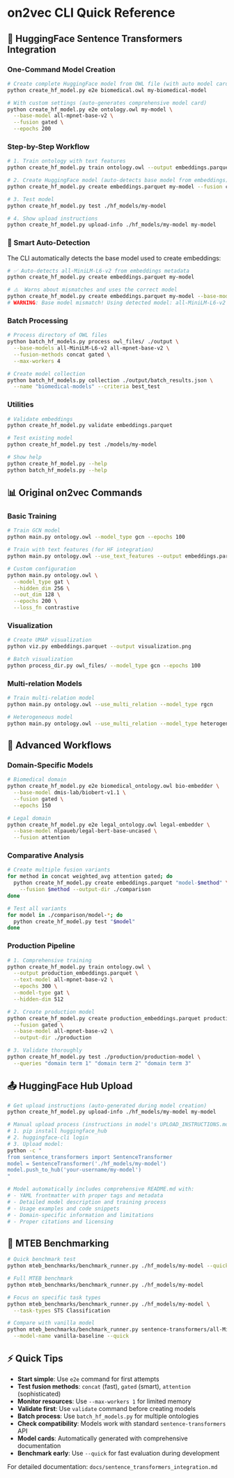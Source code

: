 # on2vec CLI Quick Reference

## 🚀 HuggingFace Sentence Transformers Integration

### One-Command Model Creation

```bash
# Create complete HuggingFace model from OWL file (with auto model card generation)
python create_hf_model.py e2e biomedical.owl my-biomedical-model

# With custom settings (auto-generates comprehensive model card)
python create_hf_model.py e2e ontology.owl my-model \
  --base-model all-mpnet-base-v2 \
  --fusion gated \
  --epochs 200
```

### Step-by-Step Workflow

```bash
# 1. Train ontology with text features
python create_hf_model.py train ontology.owl --output embeddings.parquet

# 2. Create HuggingFace model (auto-detects base model from embeddings)
python create_hf_model.py create embeddings.parquet my-model --fusion concat

# 3. Test model
python create_hf_model.py test ./hf_models/my-model

# 4. Show upload instructions
python create_hf_model.py upload-info ./hf_models/my-model my-model
```

### 🧠 Smart Auto-Detection

The CLI automatically detects the base model used to create embeddings:

```bash
# ✅ Auto-detects all-MiniLM-L6-v2 from embeddings metadata
python create_hf_model.py create embeddings.parquet my-model

# ⚠️  Warns about mismatches and uses the correct model
python create_hf_model.py create embeddings.parquet my-model --base-model all-mpnet-base-v2
# WARNING: Base model mismatch! Using detected model: all-MiniLM-L6-v2
```

### Batch Processing

```bash
# Process directory of OWL files
python batch_hf_models.py process owl_files/ ./output \
  --base-models all-MiniLM-L6-v2 all-mpnet-base-v2 \
  --fusion-methods concat gated \
  --max-workers 4

# Create model collection
python batch_hf_models.py collection ./output/batch_results.json \
  --name "biomedical-models" --criteria best_test
```

### Utilities

```bash
# Validate embeddings
python create_hf_model.py validate embeddings.parquet

# Test existing model
python create_hf_model.py test ./models/my-model

# Show help
python create_hf_model.py --help
python batch_hf_models.py --help
```

## 📊 Original on2vec Commands

### Basic Training

```bash
# Train GCN model
python main.py ontology.owl --model_type gcn --epochs 100

# Train with text features (for HF integration)
python main.py ontology.owl --use_text_features --output embeddings.parquet

# Custom configuration
python main.py ontology.owl \
  --model_type gat \
  --hidden_dim 256 \
  --out_dim 128 \
  --epochs 200 \
  --loss_fn contrastive
```

### Visualization

```bash
# Create UMAP visualization
python viz.py embeddings.parquet --output visualization.png

# Batch visualization
python process_dir.py owl_files/ --model_type gcn --epochs 100
```

### Multi-relation Models

```bash
# Train multi-relation model
python main.py ontology.owl --use_multi_relation --model_type rgcn

# Heterogeneous model
python main.py ontology.owl --use_multi_relation --model_type heterogeneous
```

## 🔧 Advanced Workflows

### Domain-Specific Models

```bash
# Biomedical domain
python create_hf_model.py e2e biomedical_ontology.owl bio-embedder \
  --base-model dmis-lab/biobert-v1.1 \
  --fusion gated \
  --epochs 150

# Legal domain
python create_hf_model.py e2e legal_ontology.owl legal-embedder \
  --base-model nlpaueb/legal-bert-base-uncased \
  --fusion attention
```

### Comparative Analysis

```bash
# Create multiple fusion variants
for method in concat weighted_avg attention gated; do
  python create_hf_model.py create embeddings.parquet "model-$method" \
    --fusion $method --output-dir ./comparison
done

# Test all variants
for model in ./comparison/model-*; do
  python create_hf_model.py test "$model"
done
```

### Production Pipeline

```bash
# 1. Comprehensive training
python create_hf_model.py train ontology.owl \
  --output production_embeddings.parquet \
  --text-model all-mpnet-base-v2 \
  --epochs 300 \
  --model-type gat \
  --hidden-dim 512

# 2. Create production model
python create_hf_model.py create production_embeddings.parquet production-model \
  --fusion gated \
  --base-model all-mpnet-base-v2 \
  --output-dir ./production

# 3. Validate thoroughly
python create_hf_model.py test ./production/production-model \
  --queries "domain term 1" "domain term 2" "domain term 3"
```

## 📤 HuggingFace Hub Upload

```bash
# Get upload instructions (auto-generated during model creation)
python create_hf_model.py upload-info ./hf_models/my-model my-model

# Manual upload process (instructions in model's UPLOAD_INSTRUCTIONS.md):
# 1. pip install huggingface_hub
# 2. huggingface-cli login
# 3. Upload model:
python -c "
from sentence_transformers import SentenceTransformer
model = SentenceTransformer('./hf_models/my-model')
model.push_to_hub('your-username/my-model')
"

# Model automatically includes comprehensive README.md with:
# - YAML frontmatter with proper tags and metadata
# - Detailed model description and training process
# - Usage examples and code snippets
# - Domain-specific information and limitations
# - Proper citations and licensing
```

## 🧪 MTEB Benchmarking

```bash
# Quick benchmark test
python mteb_benchmarks/benchmark_runner.py ./hf_models/my-model --quick

# Full MTEB benchmark
python mteb_benchmarks/benchmark_runner.py ./hf_models/my-model

# Focus on specific task types
python mteb_benchmarks/benchmark_runner.py ./hf_models/my-model \
  --task-types STS Classification

# Compare with vanilla model
python mteb_benchmarks/benchmark_runner.py sentence-transformers/all-MiniLM-L6-v2 \
  --model-name vanilla-baseline --quick
```

## ⚡ Quick Tips

- **Start simple**: Use `e2e` command for first attempts
- **Test fusion methods**: `concat` (fast), `gated` (smart), `attention` (sophisticated)
- **Monitor resources**: Use `--max-workers 1` for limited memory
- **Validate first**: Use `validate` command before creating models
- **Batch process**: Use `batch_hf_models.py` for multiple ontologies
- **Check compatibility**: Models work with standard `sentence-transformers` API
- **Model cards**: Automatically generated with comprehensive documentation
- **Benchmark early**: Use `--quick` for fast evaluation during development

For detailed documentation: `docs/sentence_transformers_integration.md`